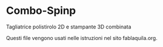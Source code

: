 # Combo-Spinp
Tagliatrice polistirolo 2D e stampante 3D combinata

Questi file vengono usati nelle istruzioni nel sito fablaquila.org.

